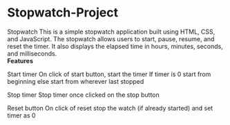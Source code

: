 # Stopwatch-Project
Stopwatch This is a simple stopwatch application built using HTML, CSS, and JavaScript. The stopwatch allows users to start, pause, resume, and reset the timer. It also displays the elapsed time in hours, minutes, seconds, and milliseconds.
<br>
**Features** 

Start timer On click of start button, start the timer If timer is 0 start from beginning else start from wherever last stopped

Stop timer Stop timer once clicked on the stop button

Reset button On click of reset stop the watch (if already started) and set timer as 0
